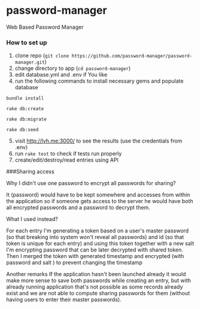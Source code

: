 # password-manager
Web Based Password Manager


### How to set up
1. clone repo (`git clone https://github.com/password-manager/password-manager.git`)
2. change directory to app (`cd password-manager`)
3. edit database.yml and .env if You like
4. run the following commands to install necessary gems and populate database

`bundle install`

`rake db:create`

`rake db:migrate`

`rake db:seed`

5. visit http://lvh.me:3000/ to see the results (use the credentials from .env)
6. run `rake test` to check if tests run properly
7. create/edit/destroy/read entries using API

###Sharing access

Why I didn't use one password to encrypt all passwords for sharing?

It (password) would have to be kept somewhere and accesses from within the application so if someone gets access to the server he would have both all encrypted passwords and a password to decrypt them.

What I used instead?

For each entry I'm generating a token based on a user's master password (so that breaking into system won't reveal all passwords) and id (so that token is unique for each entry) and using this token together with a new salt I'm encrypting password that can be later decrypted with shared token.
Then I merged the token with generated timestamp and encrypted (with password and salt ) to prevent changing the timestamp


Another remarks
If the application hasn't been launched already it would make more sense to save both passwords while creating an entry, but with already running application that's not possible as some records already exist and we are not able to compute sharing passwords for them (without having users to enter their master passwords).
